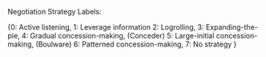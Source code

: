 Negotiation Strategy Labels:

{0: Active listening,
 1: Leverage information
 2: Logrolling,
 3: Expanding-the-pie, 
 4: Gradual concession-making, (Conceder)
 5: Large-initial concession-making, (Boulware)
 6: Patterned concession-making,
 7: No strategy
}
					
